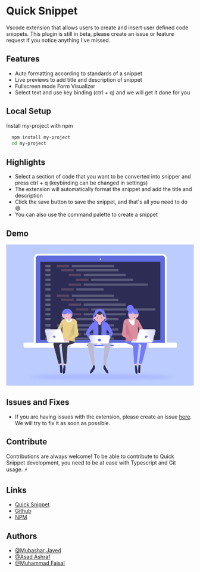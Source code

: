 # Quick Snippet

Vscode extension that allows users to create and insert user defined code snippets. This plugin is still in beta, please create an issue or feature request if you notice anything I've missed.

## Features

- Auto formatting according to standards of a snippet
- Live previews to add title and description of snippet
- Fullscreen mode Form Visualizer
- Select text and use key binding (ctrl + q) and we will get it done for you

## Local Setup

Install my-project with npm

```bash
  npm install my-project
  cd my-project
```

## Highlights

- Select a section of code that you want to be converted into snipper and press ctrl + q (keybinding can be changed in settings)
- The extension will automatically format the snippet and add the title and description
- Click the save button to save the snippet, and that's all you need to do 😄
- You can also use the command palette to create a snippet

## Demo

![App Screenshot](./assets/media/demo/qs-demo.gif)

## Issues and Fixes

- If you are having issues with the extension, please create an issue [here](https://github.com/Mubashar-javed/quick-snippets/issues). We will try to fix it as soon as possible.

## Contribute

Contributions are always welcome!
To be able to contribute to Quick Snippet development, you need to be at ease with Typescript and Git usage. ⚡️

## Links

- [Quick Snippet](https://marketplace.visualstudio.com/items?itemName=MubasharJaved.quick-snippet)
- [Github](https://marketplace.visualstudio.com/items?itemName=MubasharJaved.quick-snippet)
- [NPM](https://www.npmjs.com/package/quick-snippet)

## Authors

- [@Mubashar Javed](https://www.github.com/Mubashar-javed)
- [@Asad Ashraf](https://github.com/Asad9988)
- [@Muhammad Faisal](https://github.com/Asad9988)
